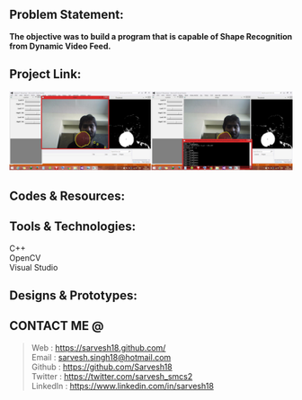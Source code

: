 Problem Statement:
------------------
**The objective was to build a program that is capable of Shape Recognition from Dynamic Video Feed.**


Project Link:
-------------
![OpenCV](https://github.com/Sarvesh18/Image-Processing/blob/master/OpenCV/OpenCV.jpg)


Codes & Resources:
------------------


Tools & Technologies:
---------------------
C++ <br>
OpenCV <br>
Visual Studio <br>


Designs & Prototypes:
---------------------


CONTACT ME @ 
------------
>Web : https://sarvesh18.github.com/ <br>
>Email : sarvesh.singh18@hotmail.com <br/>
>Github : https://github.com/Sarvesh18 <br/>
>Twitter : https://twitter.com/sarvesh_smcs2 <br/>
>LinkedIn : https://www.linkedin.com/in/sarvesh18 <br/>
